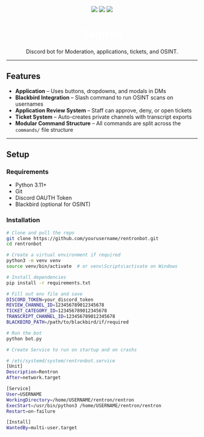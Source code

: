 <p align="center">
  <img src="https://img.shields.io/badge/python-3.11+-blue?style=for-the-badge&logo=python&logoColor=white">
  <img src="https://img.shields.io/badge/platform-linux--friendly-brightgreen?style=for-the-badge&logo=linux&logoColor=white">
  <img src="https://img.shields.io/badge/license-MIT-purple?style=for-the-badge">
</p>

<h1 align="center" style="color:white;">Rentron</h1>
<p align="center">
  Discord bot for Moderation, applications, tickets, and OSINT.
</p>

---

## Features

- **Application** – Uses buttons, dropdowns, and modals in DMs
- **Blackbird Integration** – Slash command to run OSINT scans on usernames
- **Application Review System** – Staff can approve, deny, or open tickets
- **Ticket System** – Auto-creates private channels with transcript exports
- **Modular Command Structure** – All commands are split across the `commands/` file structure

---

## Setup

### Requirements

- Python 3.11+
- Git
- Discord OAUTH Token
- Blackbird (optional for OSINT)

### Installation

```bash
# Clone and pull the repo
git clone https://github.com/yourusername/rentronbot.git
cd rentronbot

# Create a virtual environment if required
python3 -m venv venv
source venv/bin/activate  # or venv\Scripts\activate on Windows

# Install dependencies
pip install -r requirements.txt

# Fill out env file and save
DISCORD_TOKEN=your_discord_token
REVIEW_CHANNEL_ID=123456789012345678
TICKET_CATEGORY_ID=123456789012345678
TRANSCRIPT_CHANNEL_ID=123456789012345678
BLACKBIRD_PATH=/path/to/blackbird/if/required

# Run the bot
python bot.py

# Create Service to run on startup and on crashs

# /etc/systemd/system/rentronbot.service
[Unit]
Description=Rentron
After=network.target

[Service]
User=USERNAME
WorkingDirectory=/home/USERNAME/rentron/rentron
ExecStart=/usr/bin/python3 /home/USERNAME/rentron/rentron
Restart=on-failure

[Install]
WantedBy=multi-user.target


